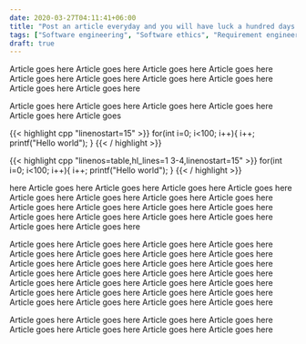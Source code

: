```yaml
---
date: 2020-03-27T04:11:41+06:00
title: "Post an article everyday and you will have luck a hundred days for a year"
tags: ["Software engineering", "Software ethics", "Requirement engineering"]
draft: true
---
```


Article goes here Article goes here Article goes here Article goes here Article goes here Article goes here Article goes here Article goes here Article goes here Article goes here 

Article goes here Article goes here Article goes here Article goes here Article goes here Article goes 

{{< highlight cpp "linenostart=15" >}}
for(int i=0; i<100; i++){
    i++;
    printf("Hello world");
}
{{< / highlight >}}

{{< highlight cpp "linenos=table,hl_lines=1 3-4,linenostart=15" >}}
for(int i=0; i<100; i++){
    i++;
    printf("Hello world");
}
{{< / highlight >}}

here Article goes here Article goes here Article goes here Article goes here Article goes here Article goes here Article goes here Article goes here Article goes here Article goes here Article goes here Article goes here Article goes here Article goes here Article goes here Article goes here Article goes here Article goes here 

Article goes here Article goes here Article goes here Article goes here Article goes here Article goes here Article goes here Article goes here Article goes here Article goes here Article goes here Article goes here Article goes here Article goes here Article goes here Article goes here Article goes here Article goes here Article goes here Article goes here Article goes here Article goes here Article goes here Article goes here Article goes here Article goes here Article goes here Article goes here 



Article goes here Article goes here Article goes here Article goes here Article goes here Article goes here Article goes here Article goes here 